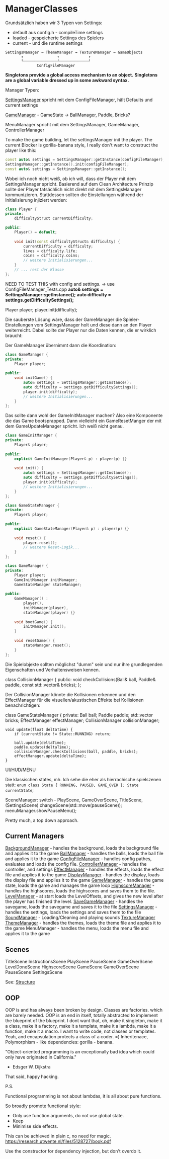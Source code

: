 # ManagerClasses

Grundsätzlich haben wir 3 Typen von Settings:
- default aus config.h - compileTime settings
- loaded - gespeicherte Settings des Spielers
- current - und die runtime settings

```text
SettingsManager → ThemeManager → TextureManager → GameObjects
       ↑               ↑             ↑
       └───────────────┴─────────────┘
              ConfigFileManager
```

**Singletons provide a global access mechanism to an object.**
**Singletons are a global variable dressed up in some awkward syntax.**

Manager Typen:

[SettingsManager](Manager/SettingsManager.md) spricht mit dem ConfigFileManager, hält Defaults und current settings

[GameManager](Manager/GameManager.md) - GameState -> BallManager, Paddle, Bricks?

MenuManager spricht mit dem SettingsManager, GameManager, ControllerManager

To make the game building, let the settingsManager init the player.
The current Blocker is gorilla-banana style, I really don't want to construct the player like this:

```c++
const auto& settings = SettingsManager::getInstance(configFileManager);
SettingsManager::getInstance().init(configFileManager);
const auto& settings = SettingsManager::getInstance();
```

Wobei ich noch nicht weiß, ob ich will, dass der Player mit dem SettingsManager spricht.
Basierend auf dem Clean Architecture Prinzip sollte der Player tatsächlich nicht direkt mit dem SettingsManager kommunizieren.
Stattdessen sollten die Einstellungen während der Initialisierung injiziert werden:

```c++
class Player {
private:
    difficultyStruct currentDifficulty;

public:
    Player() = default;
    
    void init(const difficultyStruct& difficulty) {
        currentDifficulty = difficulty;
        lives = difficulty.life;
        coins = difficulty.coins;
        // weitere Initialisierungen...
    }
    // ... rest der Klasse
};
```

NEED TO TEST THIS with config and settings. -> use ConfigFileManager_Tests.cpp
**auto& settings = SettingsManager::getInstance();**
**auto difficulty = settings.getDifficultySettings();**

Player player;
player.init(difficulty);

Die sauberste Lösung wäre, dass der GameManager die Spieler-Einstellungen vom SettingsManager holt und diese dann an den Player weiterreicht. Dabei sollte der Player nur die Daten kennen, die er wirklich braucht:

Der GameManager übernimmt dann die Koordination:

```c++
class GameManager {
private:
    Player player;
    
public:
    void initGame() {
        auto& settings = SettingsManager::getInstance();
        auto difficulty = settings.getDifficultySettings();
        player.init(difficulty);
        // weitere Initialisierungen...
    }
};
```

Das sollte dann wohl der GameInitManager machen? Also eine Komponente die das Game bootsprapped. Dann vielleicht ein GameResetManger der mit dem GameUpdateManager spricht. Ich weiß nicht genau.

```c++
class GameInitManager {
private:
    Player& player;
    
public:
    explicit GameInitManager(Player& p) : player(p) {}
    
    void init() {
        auto& settings = SettingsManager::getInstance();
        auto difficulty = settings.getDifficultySettings();
        player.init(difficulty);
        // weitere Initialisierungen...
    }
};

class GameStateManager {
private:
    Player& player;
    
public:
    explicit GameStateManager(Player& p) : player(p) {}
    
    void reset() {
        player.reset();
        // weitere Reset-Logik...
    }
};

class GameManager {
private:
    Player player;
    GameInitManager initManager;
    GameStateManager stateManager;
    
public:
    GameManager() : 
        player(),
        initManager(player),
        stateManager(player) {}
        
    void bootGame() {
        initManager.init();
    }
    
    void resetGame() {
        stateManager.reset();
    }
};
```

Die Spielobjekte sollten möglichst "dumm" sein und nur ihre grundlegenden Eigenschaften und Verhaltensweisen kennen.

class CollisionManager {
public:
    void checkCollisions(Ball& ball, Paddle& paddle, const std::vector<Brick>& bricks);
};

Der CollisionManager könnte die Kollisionen erkennen und den EffectManager für die visuellen/akustischen Effekte bei Kollisionen benachrichtigen:

class GameStateManager {
private:
    Ball ball;
    Paddle paddle;
    std::vector<Brick> bricks;
    EffectManager effectManager;
    CollisionManager collisionManager;

    void update(float deltaTime) {
        if (currentState != State::RUNNING) return;
        
        ball.update(deltaTime);
        paddle.update(deltaTime);
        collisionManager.checkCollisions(ball, paddle, bricks);
        effectManager.update(deltaTime);
    }

UI/HUD/MENU

Die klassischen states, mh. Ich sehe die eher als hierrachische spielszenen statt: `enum class State { RUNNING, PAUSED, GAME_OVER }; State currentState`;

SceneManager: switch - PlayScene, GameOverScene, TitleScene, (SettingsScene)
        changeScene(std::move(pauseScene));
        menuManager.showPauseMenu();

Pretty much, a top down approach.

## Current Managers

[BackgroundManager](Manager/BackgroundManager.md) - handles the background, loads the background file and applies it to the game
[BallManager](Manager/BallManager.md) - handles the balls, loads the ball file and applies it to the game
[ConfigFileManager](Manager/ConfigFileManager.md) - handles config pathes, evaluates and loads the config file.
[ControllerManager](Manager/ControllerManager.md) - handles the controller, and settings
[EffectManager](Manager/EffectManager.md) - handles the effects, loads the effect file and applies it to the game
[DisplayManager](Manager/DisplayManager.md) - handles the display, loads the display file and applies it to the game
[GameManager](Manager/GameManager.md) - handles the game state, loads the game and manages the game loop
[HighscoreManager](Manager/HighscoreManager.md) - handles the highscores, loads the highscores and saves them to the file.
[LevelManager](Manager/LevelManager.md) - at start loads the LevelOffsets, and gives the new level after the player has finished the level.
[SaveGameManager](Manager/SaveGameManager.md) - handles the savegame, loads the savegame and saves it to the file
[SettingsManager](Manager/SettingsManager.md) - handles the settings, loads the settings and saves them to the file
[SoundManager](Manager/SoundManager.md) - Loading/Cleaning and playing sounds
[TextureManager](Manager/TextureManager.md)
[ThemeManager](Manager/ThemeManager.md) - handles the themes, loads the theme file and applies it to the game
MenuManager - handles the menu, loads the menu file and applies it to the game

## Scenes

TitleScene
InstructionsScene
PlayScene
PauseScene
GameOverScene
LevelDoneScene
HighscoreScene
GameScene
GameOverScene
PauseScene
SettingsScene

See: [Structure](Structure.md)

## OOP

OOP is and has always been broken by design.
Classes are factories. which are barely needed.
OOP is an end in itself, totally abstracted to implement the blueprint of the blueprint.
I dont want that, oh, make it singleton, make it a class, make it a factory, make it a template, make it a lambda, make it a function, make it a macro.
I want to write code, not classes or templates.
Yeah, and encapsulation protects a class of a coder. =)
Inheritenace, Polymorphism - like dependencies: gorilla - banana.

"Object-oriented programming is an exceptionally bad idea which could only have originated in California."
-  Edsger W. Dijkstra

That said, happy hacking.


P.S.

Functional programming is not about lambdas, it is all about pure functions.

So broadly promote functional style:

- Only use function arguments, do not use global state.
- Keep 
- Minimise side effects.

This can be achieved in plain c, no need for magic.
<https://research.utwente.nl/files/5128727/book.pdf>

Use the constructor for dependency injection, but don't overdo it. 

